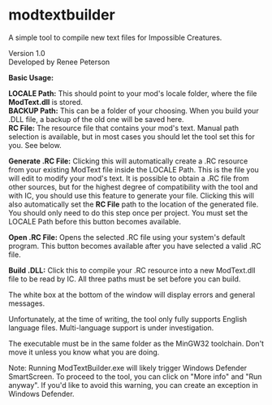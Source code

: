 # modtextbuilder
A simple tool to compile new text files for Impossible Creatures.

Version 1.0<br>
Developed by Renee Peterson

**Basic Usage:**

**LOCALE Path:** This should point to your mod's locale folder, where the file **ModText.dll** is stored.<br>
**BACKUP Path:** This can be a folder of your choosing. When you build your .DLL file, a backup of the old one will be saved here.<br>
**RC File:** The resource file that contains your mod's text. Manual path selection is available, but in most cases you should let the tool set this for you. See below.

**Generate .RC File:** Clicking this will automatically create a .RC resource from your existing ModText file inside the LOCALE Path. This is the file you will edit to modify your mod's text. It is possible to obtain a .RC file from other sources, but for the highest degree of compatibility with the tool and with IC, you should use this feature to generate your file. Clicking this will also automatically set the **RC File** path to the location of the generated file. You should only need to do this step once per project. You must set the LOCALE Path before this button becomes available.

**Open .RC File:** Opens the selected .RC file using your system's default program. This button becomes available after you have selected a valid .RC file.

**Build .DLL:** Click this to compile your .RC resource into a new ModText.dll file to be read by IC. All three paths must be set before you can build.

The white box at the bottom of the window will display errors and general messages.

Unfortunately, at the time of writing, the tool only fully supports English language files. Multi-language support is under investigation.

The executable must be in the same folder as the MinGW32 toolchain. Don't move it unless you know what you are doing.

Note: Running ModTextBuilder.exe will likely trigger Windows Defender SmartScreen. To proceed to the tool, you can click on "More info" and "Run anyway". If you'd like to avoid this warning, you can create an exception in Windows Defender.

